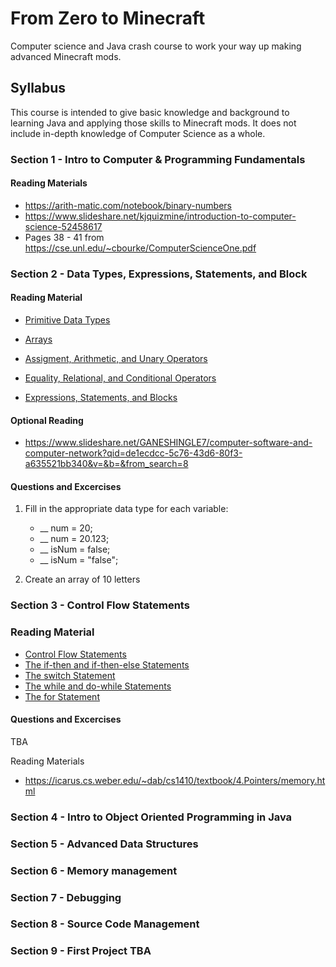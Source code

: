 # From Zero to Minecraft
Computer science and Java crash course to work your way up making advanced Minecraft mods.

## Syllabus

This course is intended to give basic knowledge and background to learning Java and applying those skills to Minecraft mods. It does not include in-depth knowledge of Computer Science as a whole.

### Section 1 - Intro to Computer & Programming Fundamentals

#### Reading Materials
* https://arith-matic.com/notebook/binary-numbers
* https://www.slideshare.net/kjquizmine/introduction-to-computer-science-52458617
* Pages 38 - 41 from https://cse.unl.edu/~cbourke/ComputerScienceOne.pdf

### Section 2 - Data Types, Expressions, Statements, and Block

#### Reading Material
* [Primitive Data Types](https://docs.oracle.com/javase/tutorial/java/nutsandbolts/datatypes.html)
* [Arrays](https://docs.oracle.com/javase/tutorial/java/nutsandbolts/arrays.html)
* [Assigment, Arithmetic, and Unary Operators](https://docs.oracle.com/javase/tutorial/java/nutsandbolts/op1.html)
* [Equality, Relational, and Conditional Operators](https://docs.oracle.com/javase/tutorial/java/nutsandbolts/op2.html)

* [Expressions, Statements, and Blocks](https://docs.oracle.com/javase/tutorial/java/nutsandbolts/expressions.html)
#### Optional Reading
* https://www.slideshare.net/GANESHINGLE7/computer-software-and-computer-network?qid=de1ecdcc-5c76-43d6-80f3-a635521bb340&v=&b=&from_search=8
#### Questions and Excercises

1.  Fill in the appropriate data type for each variable:
    * __ num = 20;
    * __ num = 20.123;
    * __ isNum = false;
    * __ isNum = "false";

2.  Create an array of 10 letters 

### Section 3 - Control Flow Statements

### Reading Material
* [Control Flow Statements](https://docs.oracle.com/javase/tutorial/java/nutsandbolts/flow.html)
* [The if-then and if-then-else Statements](https://docs.oracle.com/javase/tutorial/java/nutsandbolts/if.html)
* [The switch Statement](https://docs.oracle.com/javase/tutorial/java/nutsandbolts/switch.html)
* [The while and do-while Statements](https://docs.oracle.com/javase/tutorial/java/nutsandbolts/while.html)
* [The for Statement](https://docs.oracle.com/javase/tutorial/java/nutsandbolts/for.html)

#### Questions and Excercises

TBA

Reading Materials
* https://icarus.cs.weber.edu/~dab/cs1410/textbook/4.Pointers/memory.html

### Section 4 - Intro to Object Oriented Programming in Java

### Section 5 - Advanced Data Structures

### Section 6 - Memory management 

### Section 7 - Debugging

### Section 8 - Source Code Management

### Section 9 - First Project TBA
